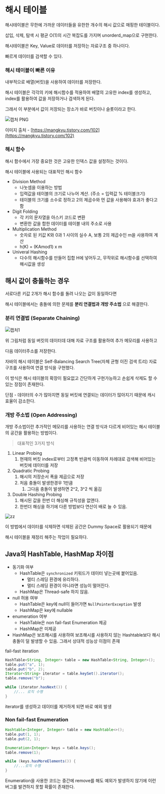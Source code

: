 # 해시 테이블

해시테이블은 무한에 가까운 데이터들을 유한한 개수의 해시 값으로 매핑한 테이블이다.

삽입, 삭제, 탐색 시 평균 O(1)의 시간 복잡도를 가지며 unorderd_map으로 구현한다.

해시테이블은 Key, Value로 데이터를 저장하는 자료구조 중 하나이다.

빠르게 데이터를 검색할 수 있다.

### 해시 테이블이 빠른 이유

내부적으로 배열(버킷)을 사용하여 데이터를 저장한다.

해시 테이블은 각각의 키에 해시함수를 적용하여 배열의 고유한 index를 생성하고, index를 활용하여 값을 저장하거나 검색하게 된다.

그래서 이 부분에서 값이 저장되는 장소가 바로 버킷이나 슬롯이라고 한다.

![캡처 PNG](https://user-images.githubusercontent.com/74235102/195638466-a756fb9d-13c1-4130-969a-9f81ccaaaf22.png)

이미지 출처 - [https://mangkyu.tistory.com/102](https://mangkyu.tistory.com/102)

### 해시 함수

해시 함수에서 가장 중요한 것은 고유한 인덱스 값을 설정하는 것이다.

해시 테이블에 사용되는 대표적인 해시 함수

- Division Method
    - 나눗셈을 이용하는 방법
    - 입력값을 테이블의 크기로 나누어 계산. (주소 = 입력값 % 테이블크기)
    - 테이블의 크기를 소수로 정하고 2의 제곱수와 먼 값을 사용해야 효과가 좋다고함
- Digit Folding
    - 각 키의 문자열을 아스키 코드로 변환
    - 변환한 값을 합한 데이터를 테이블 내의 주소로 사용
- Multiplication Method
    - 숫자로 된 키값 K와 0과 1 사이의 실수 A, 보통 2의 제곱수인 m을 사용하여 계산
    - h(K) = (KAmod1) x m
- Univeral Hashing
    - 다수의 해시함수를 만들어 집합 H에 넣어두고, 무작위로 해시함수를 선택하여 해시값을 생성

## 해시 값이 충돌하는 경우

서로다른 키값 2개가 해시 함수를 돌려 나오는 값이 동일하다면

해시 테이블에서는 충돌에 의한 문제를 **분리 연결법과 개방 주소법** 으로 해결한다.

### 분리 연결법 (Separate Chaining)

![캡처1](https://user-images.githubusercontent.com/74235102/195638473-94125240-ca5f-4144-b7eb-611d6eb02eaf.png)

위 그림처럼 동일 버킷의 데이터데 대해 자료 구조를 활용하여 추가 메모리를 사용하고

다음 데이터주소를 저장한다.

자바의 해시 테이블은 Self-Balancing Search Tree(자체 균형 이진 검색 트리) 자료구조를 사용하여 연결 방식을 구현했다.

이 방식은 해시 테이블의 확장이 필요없고 간단하게 구현가능하고 손쉽게 삭제도 할 수 있는 장점이 존재한다.

단점 - 데이터의 수가 많아지면 동일 버킷에 연결되는 데이터가 많아지기 때문에 캐시 효율이 감소한다.

### 개방 주소법 (Open Addressing)

개방 주소법이란 추가적인 메모리를 사용하는 연결 방식과 다르게 비어있는 해시 테이블의 공간을 활용하는 방법이다.

> 대표적인 3가지 방식
>
1. Linear Probing
    1. 현재의 버킷 index로부터 고정폭 반큼씩 이동하여 차례대로 검색해 비어있는 버킷에 데이터를 저장
2. Quadratic Probing
    1. 해시의 저장순서 폭을 제곱으로 저장
    2. 처음 충돌이 발생한경우 1만큼
        1. 그다음 충돌이 발생하면 2^2, 3^2 씩 옮김
3. Double Hashing Probing
    1. 해시된 값을 한번 더 해싱해 규칙성을 없앤다.
    2. 한번더 해싱을 하기에 다른 방법보다 연산이 배로 늘 수 있음.

![zz](https://user-images.githubusercontent.com/74235102/195638476-7ede0744-634f-4aac-b9bc-15c9a01b102e.png)

이 방법에서 데이터를 삭제하면 삭제된 공간은 Dummy Space로 활용되기 때문에

해시 테이블을 재정리 해주는 작업이 필요하다.

## Java의 HashTable, HashMap 차이점

- 동기화 여부
    - HashTable은 `synchronized` 키워드가 데이터 넣는곳에 붙어있음.
        - 멀티 스레딩 환경에 유리하다.
        - 멀티 스레딩 환경이 아니라면 성능이 떨어진다.
    - HashMap은 Thread-safe 하지 않음.
- null 허용 여부
    - HashTable은 key에 null이 들어가면 `NullPointerException` 발생
    - HashMap은 key에 nullable
- enumeration 여부
    - HashTable은 non fail-fast Enumeration 제공
    - HashMap은 미제공
- HashMap은 보조해시를 사용하여 보조해시를 사용하지 않는 Hashtable보다 해시 충돌이 덜 발생할 수 있음. 그래서 상대적 성능상 이점이 존재

fail-fast iteration

```java
HashTable<String, Integer> table = new HashTable<String, Integer>();
table.put("a", 1);
table.put("b", 2);
Iterator<String> iterator = table.keySet().iterator();
table.remove("b");

while (iterator.hasNext()) {
    //... 로직 수행
}
```

iterator를 생성하고 데이터를 제거하게 되면 바로 예외 발생

### Non fail-fast Enumeration

```java
Hashtable<Integer, Integer> table = new Hashtable<>();
table.put(1, 1);
table.put(2, 1);

Enumeration<Integer> keys = table.keys();
table.remove(1);

while (keys.hasMoreElements()) {
    //...로직 수행
}
```

Enumeration을 사용한 코드는 중간에 remove를 해도 예외가 발생하지 않기에 이런 버그를 발견하지 못할 확률이 존재한다.
